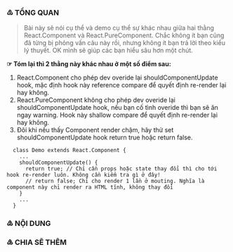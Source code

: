 ### ♳ TỔNG QUAN
  > Bài này sẽ nói cụ thể và demo cụ thể sự khác nhau giữa hai thằng React.Component và React.PureComponent.
  > Chắc không ít bạn cũng đã từng bị phỏng vấn câu này rồi, nhưng không ít bạn trả lời theo kiểu lý thuyết.
  > OK mình sẽ giúp các bạn hiểu sâu hơn một chút.

**☞ Tóm lại thì 2 thằng này khác nhau ở một số điểm sau:**
1. React.Component cho phép dev overide lại shouldComponentUpdate hook, mặc định hook này reference compare để quyết định re-render lại hay không.
2. React.PureComponent không cho phép dev overide lại shouldComponentUpdate hook, nếu bạn cố tình overide thì bạn sẽ ăn ngay warning. Hook này shallow compare để quyết định re-render lại hay không.
3. Đôi khi nếu thấy Component render chậm, hãy thử set shouldComponentUpdate hook return true hoặc return false.
```
  class Demo extends React.Component {
    ...
    shouldComponentUpdate() {
      return true; // Chỉ cần props hoặc state thay đổi thì cho tới hook re-render luôn. Không cần kiểm tra gì ở đây!
      // return false; Chỉ cho render 1 lần ở mouting. Nghĩa là component này chỉ render ra HTML tĩnh, không thay đổi
    }
    ...
  }
 ```
### ♴ NỘI DUNG
### ♵ CHIA SẼ THÊM
